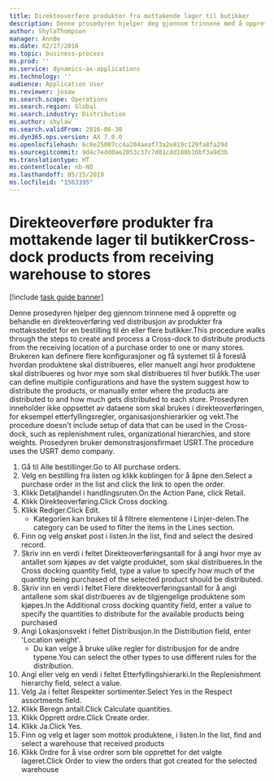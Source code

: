 ```yaml
---
title: Direkteoverføre produkter fra mottakende lager til butikker
description: Denne prosedyren hjelper deg gjennom trinnene med å opprette og behandle en direkteoverføring ved distribusjon av produkter fra mottaksstedet for en bestilling til én eller flere butikker.
author: ShylaThompson
manager: AnnBe
ms.date: 02/17/2016
ms.topic: business-process
ms.prod: ''
ms.service: dynamics-ax-applications
ms.technology: ''
audience: Application User
ms.reviewer: josaw
ms.search.scope: Operations
ms.search.region: Global
ms.search.industry: Distribution
ms.author: shylaw
ms.search.validFrom: 2016-06-30
ms.dyn365.ops.version: AX 7.0.0
ms.openlocfilehash: 6c8e25007cc4a204aeaf73a2e819c129fa8fa29d
ms.sourcegitcommit: 9d4c7edd0ae2053c37c7d81cdd180b16bf3a9d3b
ms.translationtype: HT
ms.contentlocale: nb-NO
ms.lasthandoff: 05/15/2019
ms.locfileid: "1563395"
---
```

# <a name="cross-dock-products-from-receiving-warehouse-to-stores"></a><span data-ttu-id="fbbd0-103">Direkteoverføre produkter fra mottakende lager til butikker</span><span class="sxs-lookup"><span data-stu-id="fbbd0-103">Cross-dock products from receiving warehouse to stores</span></span>

[!include [task guide banner](../../includes/task-guide-banner.md)]

<span data-ttu-id="fbbd0-104">Denne prosedyren hjelper deg gjennom trinnene med å opprette og behandle en direkteoverføring ved distribusjon av produkter fra mottaksstedet for en bestilling til én eller flere butikker.</span><span class="sxs-lookup"><span data-stu-id="fbbd0-104">This procedure walks through the steps to create and process a Cross-dock to distribute products from the receiving location of a purchase order to one or many stores.</span></span> <span data-ttu-id="fbbd0-105">Brukeren kan definere flere konfigurasjoner og få systemet til å foreslå hvordan produktene skal distribueres, eller manuelt angi hvor produktene skal distribueres og hvor mye som skal distribueres til hver butikk.</span><span class="sxs-lookup"><span data-stu-id="fbbd0-105">The user can define multiple configurations and have the system suggest how to distribute the products, or manually enter where the products are distributed to and how much gets distributed to each store.</span></span> <span data-ttu-id="fbbd0-106">Prosedyren inneholder ikke oppsettet av dataene som skal brukes i direkteoverføringen, for eksempel etterfyllingsregler, organisasjonshierarkier og vekt.</span><span class="sxs-lookup"><span data-stu-id="fbbd0-106">The procedure doesn't include setup of data that can be used in the Cross-dock, such as replenishment rules, organizational hierarchies, and store weights.</span></span> <span data-ttu-id="fbbd0-107">Prosedyren bruker demonstrasjonsfirmaet USRT.</span><span class="sxs-lookup"><span data-stu-id="fbbd0-107">The procedure uses the USRT demo company.</span></span>

1. <span data-ttu-id="fbbd0-108">Gå til Alle bestillinger.</span><span class="sxs-lookup"><span data-stu-id="fbbd0-108">Go to All purchase orders.</span></span>
2. <span data-ttu-id="fbbd0-109">Velg en bestilling fra listen og klikk koblingen for å åpne den.</span><span class="sxs-lookup"><span data-stu-id="fbbd0-109">Select a purchase order in the list and click the link to open the order.</span></span>
3. <span data-ttu-id="fbbd0-110">Klikk Detaljhandel i handlingsruten.</span><span class="sxs-lookup"><span data-stu-id="fbbd0-110">On the Action Pane, click Retail.</span></span>
4. <span data-ttu-id="fbbd0-111">Klikk Direkteoverføring.</span><span class="sxs-lookup"><span data-stu-id="fbbd0-111">Click Cross docking.</span></span>
5. <span data-ttu-id="fbbd0-112">Klikk Rediger.</span><span class="sxs-lookup"><span data-stu-id="fbbd0-112">Click Edit.</span></span>
    * <span data-ttu-id="fbbd0-113">Kategorien kan brukes til å filtrere elementene i Linjer-delen.</span><span class="sxs-lookup"><span data-stu-id="fbbd0-113">The category can be used to filter the items in the Lines section.</span></span>  
6. <span data-ttu-id="fbbd0-114">Finn og velg ønsket post i listen.</span><span class="sxs-lookup"><span data-stu-id="fbbd0-114">In the list, find and select the desired record.</span></span>
7. <span data-ttu-id="fbbd0-115">Skriv inn en verdi i feltet Direkteoverføringsantall for å angi hvor mye av antallet som kjøpes av det valgte produktet, som skal distribueres.</span><span class="sxs-lookup"><span data-stu-id="fbbd0-115">In the Cross docking quantity field, type a value to specify how much of the quantity being purchased of the selected product should be distributed.</span></span>
8. <span data-ttu-id="fbbd0-116">Skriv inn en verdi i feltet Flere direkteoverføringsantall for å angi antallene som skal distribueres av de tilgjengelige produktene som kjøpes.</span><span class="sxs-lookup"><span data-stu-id="fbbd0-116">In the Additional cross docking quantity field, enter a value to specify the quantities to distribute for the available products being purchased</span></span>
9. <span data-ttu-id="fbbd0-117">Angi Lokasjonsvekt i feltet Distribusjon.</span><span class="sxs-lookup"><span data-stu-id="fbbd0-117">In the Distribution field, enter 'Location weight'.</span></span>
    * <span data-ttu-id="fbbd0-118">Du kan velge å bruke ulike regler for distribusjon for de andre typene.</span><span class="sxs-lookup"><span data-stu-id="fbbd0-118">You can select the other types to use different rules for the distribution.</span></span>  
10. <span data-ttu-id="fbbd0-119">Angi eller velg en verdi i feltet Etterfyllingshierarki.</span><span class="sxs-lookup"><span data-stu-id="fbbd0-119">In the Replenishment hierarchy field, select a value.</span></span>
11. <span data-ttu-id="fbbd0-120">Velg Ja i feltet Respekter sortimenter.</span><span class="sxs-lookup"><span data-stu-id="fbbd0-120">Select Yes in the Respect assortments field.</span></span>
12. <span data-ttu-id="fbbd0-121">Klikk Beregn antall.</span><span class="sxs-lookup"><span data-stu-id="fbbd0-121">Click Calculate quantities.</span></span>
13. <span data-ttu-id="fbbd0-122">Klikk Opprett ordre.</span><span class="sxs-lookup"><span data-stu-id="fbbd0-122">Click Create order.</span></span>
14. <span data-ttu-id="fbbd0-123">Klikk Ja.</span><span class="sxs-lookup"><span data-stu-id="fbbd0-123">Click Yes.</span></span>
15. <span data-ttu-id="fbbd0-124">Finn og velg et lager som mottok produktene, i listen.</span><span class="sxs-lookup"><span data-stu-id="fbbd0-124">In the list, find and select a warehouse that received products</span></span>
16. <span data-ttu-id="fbbd0-125">Klikk Ordre for å vise ordrer som ble opprettet for det valgte lageret.</span><span class="sxs-lookup"><span data-stu-id="fbbd0-125">Click Order to view the orders that got created for the selected warehouse</span></span>

